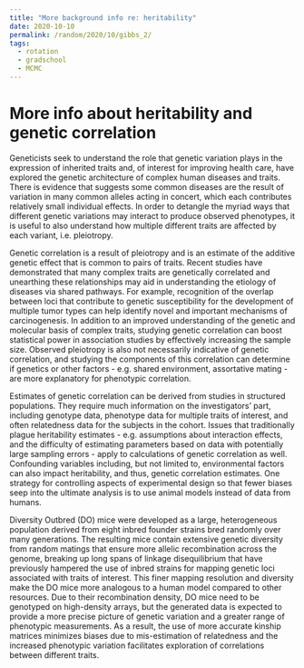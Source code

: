 ```yaml
---
title: "More background info re: heritability"
date: 2020-10-10  
permalink: /random/2020/10/gibbs_2/
tags:
  - rotation
  - gradschool
  - MCMC
---
```

# More info about heritability and genetic correlation

Geneticists seek to understand the role that genetic variation plays in the expression of inherited traits and, of interest for improving health care, have explored the genetic architecture of complex human diseases and traits. There is evidence that suggests some common diseases are the result of variation in many common alleles acting in concert, which each contributes relatively small individual effects. In order to detangle the myriad ways that different genetic variations may interact to produce observed phenotypes, it is useful to also understand how multiple different traits are affected by each variant, i.e. pleiotropy.

Genetic correlation is a result of pleiotropy and is an estimate of the additive genetic effect that is common to pairs of traits. Recent studies have demonstrated that many complex traits are genetically correlated and unearthing these relationships may aid in understanding the etiology of diseases via shared pathways. For example, recognition of the overlap between loci that contribute to genetic susceptibility for the development of multiple tumor types can help identify novel and important mechanisms of carcinogenesis. In addition to an improved understanding of the genetic and molecular basis of complex traits, studying genetic correlation can boost statistical power in association studies by effectively increasing the sample size. Observed pleiotropy is also not necessarily indicative of genetic correlation, and studying the components of this correlation can determine if genetics or other factors - e.g. shared environment, assortative mating - are more explanatory for phenotypic correlation.

Estimates of genetic correlation can be derived from studies in structured populations. They require much information on the investigators’ part, including genotype data, phenotype data for multiple traits of interest, and often relatedness data for the subjects in the cohort. Issues that traditionally plague heritability estimates - e.g. assumptions about interaction effects, and the difficulty of estimating parameters based on data with potentially large sampling errors - apply to calculations of genetic correlation as well. Confounding variables including, but not limited to, environmental factors can also impact heritability, and thus, genetic correlation estimates. One strategy for controlling aspects of experimental design so that fewer biases seep into the ultimate analysis is to use animal models instead of data from humans.

Diversity Outbred (DO) mice were developed as a large, heterogeneous population derived from eight inbred founder strains bred randomly over many generations. The resulting mice contain extensive genetic diversity from random matings that ensure more allelic recombination across the genome, breaking up long spans of linkage disequilibrium that have previously hampered the use of inbred strains for mapping genetic loci associated with traits of interest. This finer mapping resolution and diversity make the DO mice more analogous to a human model compared to other resources. Due to their recombination density, DO mice need to be genotyped on high-density arrays, but the generated data is expected to provide a more precise picture of genetic variation and a greater range of phenotypic measurements. As a result, the use of more accurate kinship matrices minimizes biases due to mis-estimation of relatedness and the increased phenotypic variation facilitates exploration of correlations between different traits.
